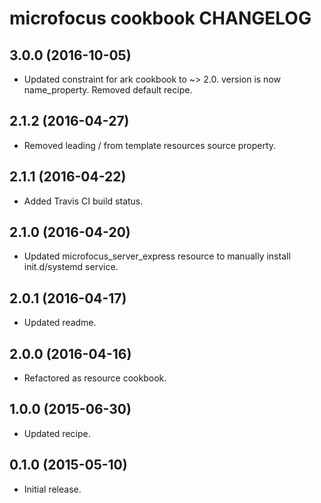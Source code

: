 microfocus cookbook CHANGELOG
=============================

3.0.0 (2016-10-05)
------------------
- Updated constraint for ark cookbook to ~> 2.0. version is now name_property. Removed default recipe.

2.1.2 (2016-04-27)
------------------
- Removed leading / from template resources source property.

2.1.1 (2016-04-22)
------------------
- Added Travis CI build status.

2.1.0 (2016-04-20)
------------------
- Updated microfocus_server_express resource to manually install init.d/systemd service.

2.0.1 (2016-04-17)
------------------
- Updated readme.

2.0.0 (2016-04-16)
------------------
- Refactored as resource cookbook.

1.0.0 (2015-06-30)
------------------
- Updated recipe.

0.1.0 (2015-05-10)
------------------
- Initial release.
